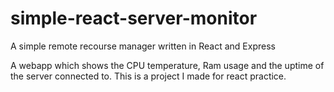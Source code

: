 # simple-react-server-monitor
A simple remote recourse manager written in React and Express

A webapp which shows the CPU temperature, Ram usage and the uptime of the server connected to. This is a project I made for react practice.
